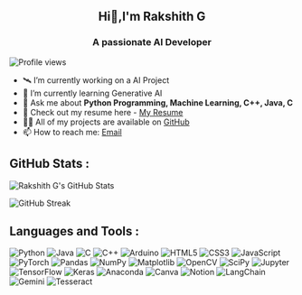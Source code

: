 <div align="center">
  
  ##        Hi👋,I'm Rakshith G
   ###     A passionate AI Developer

   </div>

![Profile views](https://komarev.com/ghpvc/?username=Rakshithg6&label=Profile%20views&color=0e75b6&style=flat)

- 🛰️ I’m currently working on a AI Project
- 🌱 I’m currently learning Generative AI
- 💬 Ask me about **Python Programming, Machine Learning, C++, Java, C**
- 📄  Check out my resume here - [My Resume](https://drive.google.com/file/d/15f7z-uZKMRVldCgaNKyf1dq1_aG-kUI4/view?usp=sharing)
- 👨‍💻 All of my projects are available on [GitHub](https://github.com/Rakshithg6)
- 📫 How to reach me: [Email](mailto:rakshithg.6113@gmail.com)


## GitHub Stats :

![Rakshith G's GitHub Stats](https://github-readme-stats.vercel.app/api?username=Rakshithg6&show_icons=true&theme=dark&count_private=true)

![GitHub Streak](https://github-readme-streak-stats.herokuapp.com/?user=Rakshithg6)


## Languages and Tools :

![Python](https://img.shields.io/badge/Python-%233776AB.svg?style=flat&logo=python&logoColor=white) 
![Java](https://img.shields.io/badge/Java-%23ED8B00.svg?style=flat&logo=java&logoColor=white) 
![C](https://img.shields.io/badge/C-%2300599C.svg?style=flat&logo=c&logoColor=white) 
![C++](https://img.shields.io/badge/C++-%2300599C.svg?style=flat&logo=c%2B%2B&logoColor=white) 
![Arduino](https://img.shields.io/badge/Arduino-%2300979D.svg?style=flat&logo=arduino&logoColor=white) 
![HTML5](https://img.shields.io/badge/HTML5-%23E34F26.svg?style=flat&logo=html5&logoColor=white) 
![CSS3](https://img.shields.io/badge/CSS3-%231572B6.svg?style=flat&logo=css3&logoColor=white) 
![JavaScript](https://img.shields.io/badge/JavaScript-%23F7DF1E.svg?style=flat&logo=javascript&logoColor=black) 
![PyTorch](https://img.shields.io/badge/PyTorch-%23EE4C2C.svg?style=flat&logo=pytorch&logoColor=white) 
![Pandas](https://img.shields.io/badge/Pandas-%23150458.svg?style=flat&logo=pandas&logoColor=white) 
![NumPy](https://img.shields.io/badge/Numpy-%23013243.svg?style=flat&logo=numpy&logoColor=white) 
![Matplotlib](https://img.shields.io/badge/Matplotlib-%23000000.svg?style=flat&logo=Matplotlib&logoColor=white) 
![OpenCV](https://img.shields.io/badge/OpenCV-%235C3EE8.svg?style=flat&logo=opencv&logoColor=white) 
![SciPy](https://img.shields.io/badge/SciPy-%238CAAE6.svg?style=flat&logo=scipy&logoColor=white) 
![Jupyter](https://img.shields.io/badge/Jupyter-%23F37626.svg?style=flat&logo=jupyter&logoColor=white) 
![TensorFlow](https://img.shields.io/badge/TensorFlow-%23FF6F00.svg?style=flat&logo=tensorflow&logoColor=white) 
![Keras](https://img.shields.io/badge/Keras-%23D00000.svg?style=flat&logo=keras&logoColor=white) 
![Anaconda](https://img.shields.io/badge/Anaconda-%2344A833.svg?style=flat&logo=anaconda&logoColor=white) 
![Canva](https://img.shields.io/badge/Canva-%2300C4CC.svg?style=flat&logo=canva&logoColor=white) 
![Notion](https://img.shields.io/badge/Notion-%23000000.svg?style=flat&logo=notion&logoColor=white) 
![LangChain](https://img.shields.io/badge/LangChain-%230096FF.svg?style=flat&logo=langchain&logoColor=white) 
![Gemini](https://img.shields.io/badge/Gemini-%23FF4713.svg?style=flat&logo=gemini&logoColor=white) 
![Tesseract](https://img.shields.io/badge/Tesseract-%2303A9F4.svg?style=flat&logo=tesseract&logoColor=white) 










          
          

          


          

          


          

          

          

          


